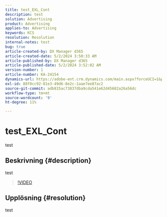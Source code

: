 ```yaml
---
title: test_EXL_Cont
description: test
solution: Advertising
product: Advertising
applies-to: Advertising
keywords: KCS
resolution: Resolution
internal-notes: test
bug: true
article-created-by: DX Manager d365
article-created-date: 5/2/2024 3:50:33 AM
article-published-by: DX Manager d365
article-published-date: 5/2/2024 3:52:02 AM
version-number: 1
article-number: KA-24154
dynamics-url: https://adobe-ent.crm.dynamics.com/main.aspx?forceUCI=1&pagetype=entityrecord&etn=knowledgearticle&id=e6c6081b-3708-ef11-9f8a-6045bd0065b6
exl-id: 88f0cc92-81e3-49d6-8e2c-1aae7ee87ac2
source-git-commit: adb815ac73837dba9cda541e62d45682a26a56dc
workflow-type: tm+mt
source-wordcount: '9'
ht-degree: 11%

---
```


# test_EXL_Cont


test

## Beskrivning {#description}

test

>[!VIDEO](https://video.tv.adobe.com/v/18696?quality=9&amp;learn=on)




## Upplösning {#resolution}


test
